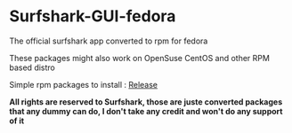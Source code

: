 # Surfshark-GUI-fedora
The official surfshark app converted to rpm for fedora

These packages might also work on OpenSuse CentOS and other RPM based distro

Simple rpm packages to install : [Release](https://github.com/MiMillieuh/Surfshark-GUI-fedora/releases)

**All rights are reserved to Surfshark, those are juste converted packages that any dummy can do, I don't take any credit and won't do any support of it**
